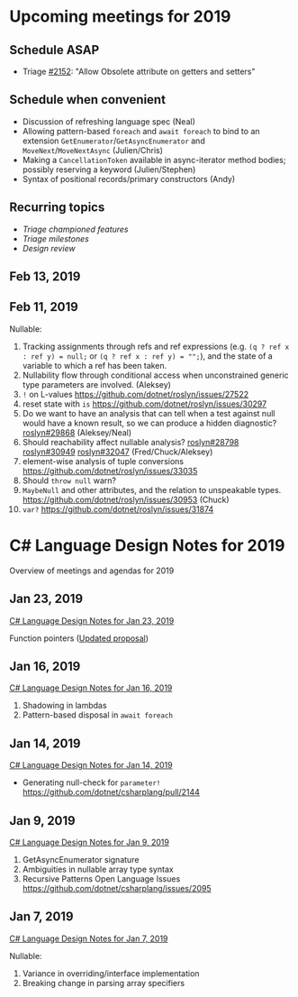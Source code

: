 # Upcoming meetings for 2019

## Schedule ASAP
- Triage [#2152](https://github.com/dotnet/csharplang/issues/2152): "Allow Obsolete attribute on getters and setters"

## Schedule when convenient

- Discussion of refreshing language spec (Neal)
- Allowing pattern-based `foreach` and `await foreach` to bind to an extension `GetEnumerator`/`GetAsyncEnumerator` and `MoveNext`/`MoveNextAsync` (Julien/Chris)
- Making a `CancellationToken` available in async-iterator method bodies; possibly reserving a keyword (Julien/Stephen) 
- Syntax of positional records/primary constructors (Andy)

## Recurring topics

- *Triage championed features*
- *Triage milestones*
- *Design review*

## Feb 13, 2019

## Feb 11, 2019

Nullable:
1. Tracking assignments through refs and ref expressions (e.g. `(q ? ref x : ref y) = null;` or  `(q ? ref x : ref y) = "";`), and the state of a variable to which a ref has been taken.
2. Nullability flow through conditional access when unconstrained generic type parameters are involved. (Aleksey)
3. `!` on L-values https://github.com/dotnet/roslyn/issues/27522
4. reset state with `is` https://github.com/dotnet/roslyn/issues/30297
5. Do we want to have an analysis that can tell when a test against null would have a known result, so we can produce a hidden diagnostic?  [roslyn#29868](https://github.com/dotnet/roslyn/issues/29868) (Aleksey/Neal)
6. Should reachability affect nullable analysis? [roslyn#28798](https://github.com/dotnet/roslyn/issues/28798) [roslyn#30949](https://github.com/dotnet/roslyn/issues/30949) [roslyn#32047](https://github.com/dotnet/roslyn/issues/32047) (Fred/Chuck/Aleksey)
7. element-wise analysis of tuple conversions https://github.com/dotnet/roslyn/issues/33035
8. Should `throw null` warn?
9. `MaybeNull` and other attributes, and the relation to unspeakable types. https://github.com/dotnet/roslyn/issues/30953 (Chuck)
10. `var?` https://github.com/dotnet/roslyn/issues/31874

# C# Language Design Notes for 2019

Overview of meetings and agendas for 2019

## Jan 23, 2019

[C# Language Design Notes for Jan 23, 2019](LDM-2019-01-23.md)

Function pointers ([Updated proposal](https://github.com/dotnet/csharplang/blob/master/proposals/function-pointers.md))

## Jan 16, 2019

[C# Language Design Notes for Jan 16, 2019](LDM-2019-01-16.md)

1. Shadowing in lambdas
2. Pattern-based disposal in `await foreach`

## Jan 14, 2019

[C# Language Design Notes for Jan 14, 2019](LDM-2019-01-14.md)

- Generating null-check for `parameter!`
https://github.com/dotnet/csharplang/pull/2144

## Jan 9, 2019

[C# Language Design Notes for Jan 9, 2019](LDM-2019-01-09.md)

1. GetAsyncEnumerator signature
2. Ambiguities in nullable array type syntax
2. Recursive Patterns Open Language Issues https://github.com/dotnet/csharplang/issues/2095

## Jan 7, 2019

[C# Language Design Notes for Jan 7, 2019](LDM-2019-01-07.md)

Nullable:

1. Variance in overriding/interface implementation
2. Breaking change in parsing array specifiers


